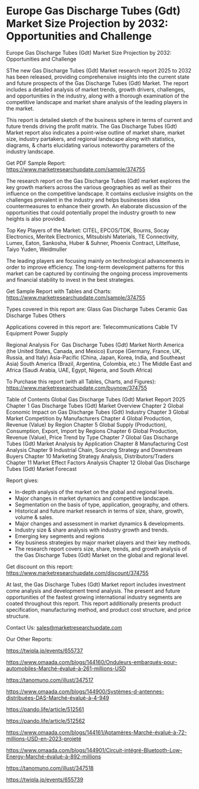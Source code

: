 # Europe Gas Discharge Tubes (Gdt) Market Size Projection by 2032: Opportunities and Challenge
 Europe Gas Discharge Tubes (Gdt) Market Size Projection by 2032: Opportunities and Challenge

SThe new Gas Discharge Tubes (Gdt) Market research report 2025 to 2032 has been released, providing comprehensive insights into the current state and future prospects of the Gas Discharge Tubes (Gdt) Market. The report includes a detailed analysis of market trends, growth drivers, challenges, and opportunities in the industry, along with a thorough examination of the competitive landscape and market share analysis of the leading players in the market.

This report is detailed sketch of the business sphere in terms of current and future trends driving the profit matrix. The Gas Discharge Tubes (Gdt) Market report also indicates a point-wise outline of market share, market size, industry partakers, and regional landscape along with statistics, diagrams, & charts elucidating various noteworthy parameters of the industry landscape.

Get PDF Sample Report: https://www.marketresearchupdate.com/sample/374755

The research report on the Gas Discharge Tubes (Gdt) market explores the key growth markers across the various geographies as well as their influence on the competitive landscape. It contains exclusive insights on the challenges prevalent in the industry and helps businesses idea countermeasures to enhance their growth. An elaborate discussion of the opportunities that could potentially propel the industry growth to new heights is also provided.

Top Key Players of the Market:
CITEL, EPCOS/TDK, Bourns, Socay Electronics, Meritek Electronics, Mitsubishi Materials, TE Connectivity, Lumex, Eaton, Sankosha, Huber & Suhner, Phoenix Contract, Littelfuse, Taiyo Yuden, Weidmuller


The leading players are focusing mainly on technological advancements in order to improve efficiency. The long-term development patterns for this market can be captured by continuing the ongoing process improvements and financial stability to invest in the best strategies.

Get Sample Report with Tables and Charts: https://www.marketresearchupdate.com/sample/374755

Types covered in this report are:
Glass Gas Discharge Tubes
Ceramic Gas Discharge Tubes
Others


Applications covered in this report are:
Telecommunications
Cable TV Equipment
Power Supply


Regional Analysis For  Gas Discharge Tubes (Gdt) Market
North America (the United States, Canada, and Mexico)
Europe (Germany, France, UK, Russia, and Italy)
Asia-Pacific (China, Japan, Korea, India, and Southeast Asia)
South America (Brazil, Argentina, Colombia, etc.)
The Middle East and Africa (Saudi Arabia, UAE, Egypt, Nigeria, and South Africa)

To Purchase this report (with all Tables, Charts, and Figures): https://www.marketresearchupdate.com/buynow/374755

Table of Contents
Global Gas Discharge Tubes (Gdt) Market Report 2025
Chapter 1 Gas Discharge Tubes (Gdt) Market Overview
Chapter 2 Global Economic Impact on Gas Discharge Tubes (Gdt) Industry
Chapter 3 Global Market Competition by Manufacturers
Chapter 4 Global Production, Revenue (Value) by Region
Chapter 5 Global Supply (Production), Consumption, Export, Import by Regions
Chapter 6 Global Production, Revenue (Value), Price Trend by Type
Chapter 7 Global Gas Discharge Tubes (Gdt) Market Analysis by Application
Chapter 8 Manufacturing Cost Analysis
Chapter 9 Industrial Chain, Sourcing Strategy and Downstream Buyers
Chapter 10 Marketing Strategy Analysis, Distributors/Traders
Chapter 11 Market Effect Factors Analysis
Chapter 12 Global Gas Discharge Tubes (Gdt) Market Forecast

Report gives:

- In-depth analysis of the market on the global and regional levels.
- Major changes in market dynamics and competitive landscape.
- Segmentation on the basis of type, application, geography, and others.
- Historical and future market research in terms of size, share, growth, volume & sales.
- Major changes and assessment in market dynamics & developments.
- Industry size & share analysis with industry growth and trends.
- Emerging key segments and regions
- Key business strategies by major market players and their key methods.
- The research report covers size, share, trends, and growth analysis of the Gas Discharge Tubes (Gdt) Market on the global and regional level.

Get discount on this report: https://www.marketresearchupdate.com/discount/374755

At last, the Gas Discharge Tubes (Gdt) Market report includes investment come analysis and development trend analysis. The present and future opportunities of the fastest growing international industry segments are coated throughout this report. This report additionally presents product specification, manufacturing method, and product cost structure, and price structure.

Contact Us:
sales@marketresearchupdate.com

Our Other Reports:

https://twipla.jp/events/655737

https://www.omaada.com/blogs/144160/Onduleurs-embarqués-pour-automobiles-Marché-évalué-à-261-millions-USD

https://tanomuno.com/illust/347517

https://www.omaada.com/blogs/144900/Systèmes-d-antennes-distribuées-DAS-Marché-évalué-à-4-949

https://pando.life/article/512561

https://pando.life/article/512562

https://www.omaada.com/blogs/144161/Aptamères-Marché-évalué-à-72-millions-USD-en-2023-projeté

https://www.omaada.com/blogs/144901/Circuit-intégré-Bluetooth-Low-Energy-Marché-évalué-à-892-millions

https://tanomuno.com/illust/347518

https://twipla.jp/events/655739
